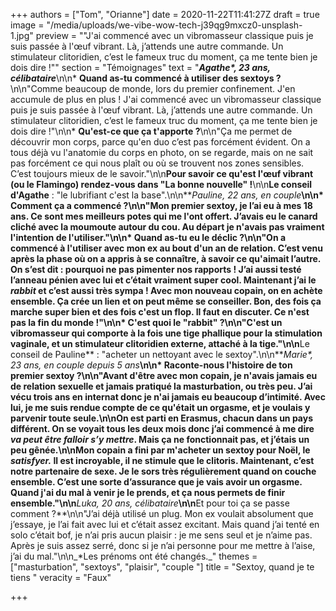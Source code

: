 +++
authors = ["Tom", "Orianne"]
date = 2020-11-22T11:41:27Z
draft = true
image = "/media/uploads/we-vibe-wow-tech-j39qg9mxcz0-unsplash-1.jpg"
preview = "\"J'ai commencé avec un vibromasseur classique puis je suis passée à l'œuf vibrant. Là, j’attends une autre commande. Un stimulateur clitoridien, c’est le fameux truc du moment, ça me tente bien je dois dire !\""
section = "Témoignages"
text = "**_Agathe&ast;, 23 ans, célibataire_**\n\n* **Quand as-tu commencé à utiliser des sextoys ?**\n\n\"Comme beaucoup de monde, lors du premier confinement. J'en accumule de plus en plus ! J'ai commencé avec un vibromasseur classique puis je suis passée à l'œuf vibrant. Là, j’attends une autre commande. Un stimulateur clitoridien, c’est le fameux truc du moment, ça me tente bien je dois dire !\"\n\n* **Qu'est-ce que ça t'apporte ?**\n\n\"Ça me permet de découvrir mon corps, parce qu'en duo c’est pas forcément évident. On a tous déjà vu l'anatomie du corps en photo, on se regarde, mais on ne sait pas forcément ce qui nous plaît ou où se trouvent nos zones sensibles. C’est toujours mieux de le savoir.\"\n\n**Pour savoir ce qu'est l'œuf vibrant (ou le Flamingo) rendez-vous dans \"La bonne nouvelle\" !**\n\n**Le conseil d'Agathe** : \"le lubrifiant c'est la base\".\n\n**_Pauline, 22 ans, en couple_**\n\n* **Comment ça a commencé ?**\n\n\"Mon premier sextoy, je l’ai eu à mes 18 ans. Ce sont mes meilleurs potes qui me l'ont offert. J’avais eu le canard cliché avec la moumoute autour du cou. Au départ je n'avais pas vraiment l'intention de l'utiliser.\"\n\n* **Quand as-tu eu le déclic ?**\n\n\"On a commencé à l'utiliser avec mon ex au bout d'un an de relation. C’est venu après la phase où on a appris à se connaître, à savoir ce qu'aimait l’autre. On s’est dit : pourquoi ne pas pimenter nos rapports ! J’ai aussi testé l’anneau pénien avec lui et c’était vraiment super cool. Maintenant j’ai le **_rabbit_** et c’est aussi très sympa ! Avec mon nouveau copain, on en achète ensemble. Ça crée un lien et on peut même se conseiller. Bon, des fois ça marche super bien et des fois c'est un flop. Il faut en discuter. Ce n'est pas la fin du monde !\"\n\n* **C'est quoi le  \"rabbit\" ?**\n\n\"C'est un vibromasseur qui comporte à la fois une tige phallique pour la stimulation vaginale, et un stimulateur clitoridien externe, attaché à la tige.\"\n\n**Le conseil de Pauline** :  \"acheter un nettoyant avec le sextoy\".\n\n**_Marie&ast;, 23 ans, en couple depuis 5 ans_**\n\n* **Raconte-nous l'histoire de ton premier sextoy ?**\n\n\"Avant d'être avec mon copain, je n'avais jamais eu de relation sexuelle et jamais pratiqué la masturbation, ou très peu. J’ai vécu trois ans en internat donc je n'ai jamais eu beaucoup d’intimité. Avec lui, je me suis rendue compte de ce qu'était un orgasme,  et je voulais y parvenir toute seule.\n\nOn est parti en Erasmus, chacun dans un pays différent. On se voyait tous les deux mois donc j’ai commencé à me dire _va peut être falloir s’y mettre_. Mais ça ne fonctionnait pas, et j’étais un peu gênée.\n\nMon copain a fini par m'acheter un sextoy pour Noël, le _satisfyer._ Il est incroyable, il ne stimule que le clitoris. Maintenant, c’est notre partenaire de sexe. Je le sors très régulièrement quand on couche ensemble. C’est une sorte d’assurance que je vais avoir un orgasme.  Quand j'ai du mal à venir je le prends, et ça nous permets de finir ensemble.\"\n\n**_Luka, 20 ans, célibataire_**\n\n**Et pour toi ça se passe comment ?**\n\n\"J’ai déjà utilisé un plug. Mon ex voulait absolument que j’essaye, je l’ai fait avec lui et c’était assez excitant. Mais quand j’ai tenté en solo c’était bof, je n’ai pris aucun plaisir : je me sens seul et je n’aime pas. Après je suis assez serré, donc si je n’ai personne pour me mettre à l’aise, j’ai du mal.\"\n\n_*Les prénoms ont été changés._"
themes = ["masturbation", "sextoys", "plaisir", "couple "]
title = "Sextoy, quand je te tiens "
veracity = "Faux"

+++
